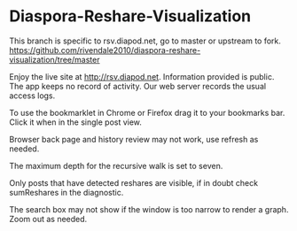 Diaspora-Reshare-Visualization 
==============================

This branch is specific to rsv.diapod.net, go to master or upstream to fork. https://github.com/rivendale2010/diaspora-reshare-visualization/tree/master

Enjoy the live site at http://rsv.diapod.net. Information provided is public. The app keeps no record of activity. Our web server records the usual access logs.  

To use the bookmarklet in Chrome or Firefox drag it to your bookmarks bar. Click it when in the single post view.   

Browser back page and history review may not work, use refresh as needed.   

The maximum depth for the recursive walk is set to seven. 

Only posts that have detected reshares are visible, if in doubt check sumReshares in the diagnostic.  

The search box may not show if the window is too narrow to render a graph. Zoom out as needed. 


   
